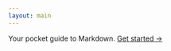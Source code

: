 ```yaml
---
layout: main
---
```


<p>Your pocket guide to Markdown. <a href="/headings">Get started &rarr;</a></p>